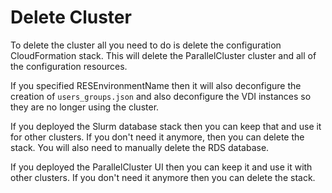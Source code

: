 # Delete Cluster

To delete the cluster all you need to do is delete the configuration CloudFormation stack.
This will delete the ParallelCluster cluster and all of the configuration resources.

If you specified RESEnvironmentName then it will also deconfigure the creation of `users_groups.json` and also deconfigure the VDI
instances so they are no longer using the cluster.

If you deployed the Slurm database stack then you can keep that and use it for other clusters.
If you don't need it anymore, then you can delete the stack.
You will also need to manually delete the RDS database.

If you deployed the ParallelCluster UI then you can keep it and use it with other clusters.
If you don't need it anymore then you can delete the stack.
